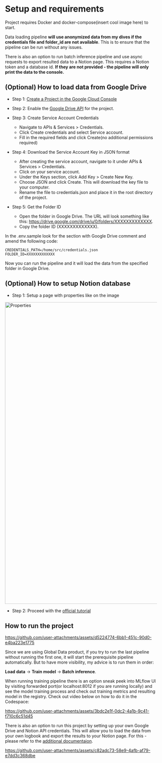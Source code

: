 # Setup and requirements
Project requires Docker and docker-compose(insert cool image here) to start. 

Data loading pipeline **will use anonymized data from my dives if the credentials file and folder_id are not available**. This is to ensure that the pipeline can be run without any issues.

There is also an option to run batch inference pipeline and use async requests to export resulted data to a Notion page. This requires a Notion token and a database id. **If they are not provided - the pipeline will only print the data to the console.**

## (Optional) How to load data from Google Drive

- Step 1: [Create a Project in the Google Cloud Console](https://developers.google.com/workspace/guides/create-project)

- Step 2: Enable the [Google Drive API](https://console.cloud.google.com/marketplace/product/google/drive.googleapis.com) for the project. 

- Step 3: Create Service Account Credentials
    - Navigate to APIs & Services > Credentials.
    - Click Create credentials and select Service account.
    - Fill in the required fields and click Create(no additional permissions required)

- Step 4: Download the Service Account Key in JSON format
    - After creating the service account, navigate to it under APIs & Services > Credentials.
    - Click on your service account.
    - Under the Keys section, click Add Key > Create New Key.
    - Choose JSON and click Create. This will download the key file to your computer.
    - Rename the file to credentials.json and place it in the root directory of the project.
- Step 5: Get the Folder ID
    - Open the folder in Google Drive. The URL will look something like this: https://drive.google.com/drive/u/0/folders/XXXXXXXXXXXXX.
    - Copy the folder ID (XXXXXXXXXXXXX).

In the .env.sample look for the section with Google Drive comment and amend the following code:

```plaintext
CREDENTIALS_PATH=/home/src/credentials.json
FOLDER_ID=XXXXXXXXXXXXX
```
Now you can run the pipeline and it will load the data from the specified folder in Google Drive.


## (Optional) How to setup Notion database

- Step 1: Setup a page with properties like on the image

<img width="996" alt="Properties" src="https://github.com/user-attachments/assets/a8ec9827-53bd-41ea-829a-1ee2aeb05157">

- Step 2: Proceed with the [official tutorial](https://developers.notion.com/docs/create-a-notion-integration#create-your-integration-in-notion)



## How to run the project

https://github.com/user-attachments/assets/d5224774-6bb1-451c-90d0-e4ba223e1775


Since we are using Global Data product, if you try to run the last pipeline without running the first one, it will start the prerequisite pipeline automatically. But to have more visibility, my advice is to run them in order:

**Load data** -> **Train model** -> **Batch inference**.

When running training pipeline there is an option sneak peek into MLflow UI by visiting forwarded port(or localhost:8012 if you are running locally) and see the model training process and check out training metrics and resulting model in the registry. Check out video below on how to do it in the Codespace:

https://github.com/user-attachments/assets/3bdc2e1f-0dc2-4a1b-9c41-f710c6c51d45


There is also an option to run this project by setting up your own Google Drive and Notion API credentials. This will allow you to load the data from your own logbook and export the results to your Notion page. For this - please refer to the [additional documentaion](./documentation/setup.md).



https://github.com/user-attachments/assets/c82adc73-58e9-4afb-af79-e7dd3c368dbe